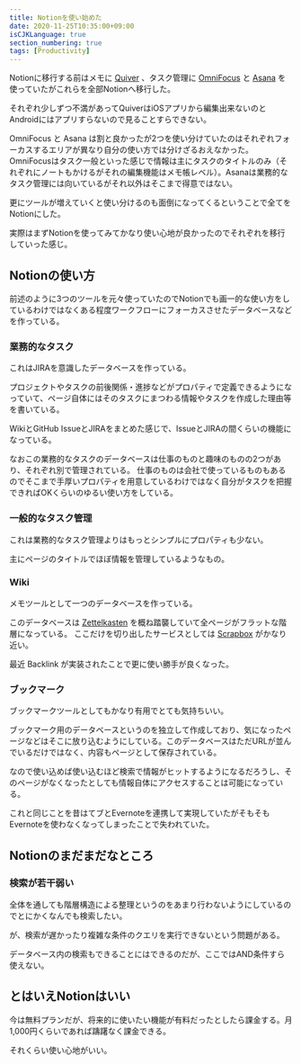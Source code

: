 ```yaml
---
title: Notionを使い始めた
date: 2020-11-25T10:35:00+09:00
isCJKLanguage: true
section_numbering: true
tags: [Productivity]
---
```


Notionに移行する前はメモに [Quiver](https://happenapps.com) 、タスク管理に [OmniFocus](https://www.omnigroup.com/omnifocus/) と [Asana](https://asana.com) を使っていたがこれらを全部Notionへ移行した。

それぞれ少しずつ不満があってQuiverはiOSアプリから編集出来ないのとAndroidにはアプリすらないので見ることすらできない。

OmniFocus と Asana は割と良かったが2つを使い分けていたのはそれぞれフォーカスするエリアが異なり自分の使い方では分けざるおえなかった。
OmniFocusはタスク一般といった感じで情報は主にタスクのタイトルのみ（それぞれにノートもかけるがそれの編集機能はメモ帳レベル）。Asanaは業務的なタスク管理には向いているがそれ以外はそこまで得意ではない。

更にツールが増えていくと使い分けるのも面倒になってくるということで全てをNotionにした。

実際はまずNotionを使ってみてかなり使い心地が良かったのでそれぞれを移行していった感じ。

## Notionの使い方

前述のように3つのツールを元々使っていたのでNotionでも画一的な使い方をしているわけではなくある程度ワークフローにフォーカスさせたデータベースなどを作っている。

### 業務的なタスク

これはJIRAを意識したデータベースを作っている。

プロジェクトやタスクの前後関係・進捗などがプロパティで定義できるようになっていて、ページ自体にはそのタスクにまつわる情報やタスクを作成した理由等を書いている。

WikiとGitHub IssueとJIRAをまとめた感じで、IssueとJIRAの間くらいの機能になっている。

なおこの業務的なタスクのデータベースは仕事のものと趣味のものの2つがあり、それぞれ別で管理されている。
仕事のものは会社で使っているものもあるのでそこまで手厚いプロパティを用意しているわけではなく自分がタスクを把握できればOKくらいのゆるい使い方をしている。

### 一般的なタスク管理

これは業務的なタスク管理よりはもっとシンプルにプロパティも少ない。

主にページのタイトルでほぼ情報を管理しているようなもの。

### Wiki

メモツールとして一つのデータベースを作っている。

このデータベースは [Zettelkasten](https://en.wikipedia.org/wiki/Zettelkasten) を概ね踏襲していて全ページがフラットな階層になっている。
ここだけを切り出したサービスとしては [Scrapbox](https://scrapbox.io/product) がかなり近い。

最近 Backlink が実装されたことで更に使い勝手が良くなった。

### ブックマーク

ブックマークツールとしてもかなり有用でとても気持ちいい。

ブックマーク用のデータベースというのを独立して作成しており、気になったページなどはそこに放り込むようにしている。このデータベースはただURLが並んでいるだけではなく、内容もページとして保存されている。

なので使い込めば使い込むほど検索で情報がヒットするようになるだろうし、そのページがなくなったとしても情報自体にアクセスすることは可能になっている。

これと同じことを昔はてブとEvernoteを連携して実現していたがそもそもEvernoteを使わなくなってしまったことで失われていた。

## Notionのまだまだなところ

### 検索が若干弱い

全体を通しても階層構造による整理というのをあまり行わないようにしているのでとにかくなんでも検索したい。

が、検索が遅かったり複雑な条件のクエリを実行できないという問題がある。

データベース内の検索もできることにはできるのだが、ここではAND条件すら使えない。

## とはいえNotionはいい

今は無料プランだが、将来的に使いたい機能が有料だったとしたら課金する。月1,000円くらいであれば躊躇なく課金できる。

それくらい使い心地がいい。

